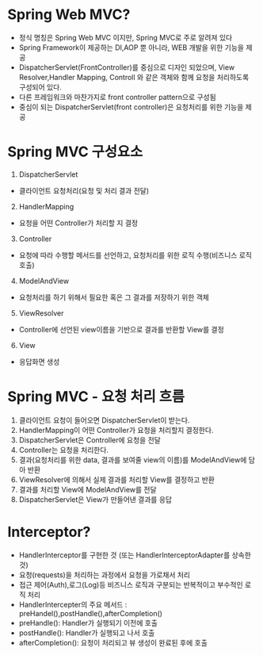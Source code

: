 # Spring Web MVC?
- 정식 명칭은 Spring Web MVC 이지만, Spring MVC로 주로 알려져 있다
- Spring Framework이 제공하는 DI,AOP 뿐 아니라, WEB 개발을 위한 기능을 제공
- DispatcherServlet(FrontController)를 중심으로 디자인 되었으며, View Resolver,Handler Mapping, Controll 와 같은 객체와 함께 요청을 처리하도록 구성되어 있다.
- 다른 프레임워크와 마찬가지로 front controller pattern으로 구성됨
- 중심이 되는 DispatcherServlet(front controller)은 요청처리를 위한 기능을 제공
# Spring MVC 구성요소
1. DispatcherServlet
- 클라이언트 요청처리(요청 및 처리 결과 전달)
2. HandlerMapping
- 요청을 어떤 Controller가 처리할 지 결정
3. Controller
- 요청에 따라 수행할 메서드를 선언하고, 요청처리를 위한 로직 수행(비즈니스 로직 호출)
4. ModelAndView
- 요청처리를 하기 위해서 필요한 혹은 그 결과를 저장하기 위한 객체
5. ViewResolver
- Controller에 선언된 view이름을 기반으로 결과를 반환할 View를 결정
6. View
- 응답화면 생성
# Spring MVC - 요청 처리 흐름
1. 클라이언트 요청이 들어오면 DispatcherServlet이 받는다.
2. HandlerMapping이 어떤 Controller가 요청을 처리할지 결정한다.
3. DispatcherServlet은 Controller에 요청을 전달
4. Controller는 요청을 처리한다.
5. 결과(요청처리를 위한 data, 결과를 보여줄 view의 이름)를 ModelAndView에 담아 반환
6. ViewResolver에 의해서 실제 결과를 처리할 View를 결정하고 반환
7. 결과를 처리할 View에 ModelAndView를 전달
8. DispatcherServlet은 View가 만들어낸 결과를 응답
# Interceptor?
- HandlerInterceptor를 구현한 것 (또는 HandlerInterceptorAdapter를 상속한 것)
- 요청(requests)을 처리하는 과정에서 요청을 가로채서 처리
- 접근 제어(Auth),로그(Log)등 비즈니스 로직과 구분되는 반복적이고 부수적인 로직 처리
- HandlerIntercepter의 주요 메서드 : preHandel(),postHandle(),afterCompletion()
- preHandle(): Handler가 실행되기 이전에 호출
- postHandle(): Handler가 실행되고 나서 호출
- afterCompletion(): 요청이 처리되고 뷰 생성이 완료된 후에 호출

